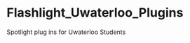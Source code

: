 Flashlight_Uwaterloo_Plugins
============================

Spotlight plug ins for Uwaterloo Students
